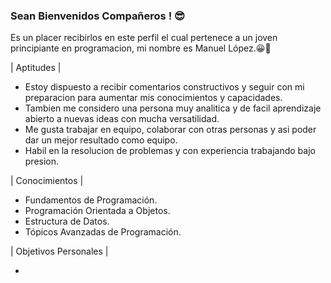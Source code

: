 ### Sean Bienvenidos Compañeros ! 😎

Es un placer recibirlos en este perfil el cual pertenece a un joven principiante en programacion, mi nombre es Manuel López.😀🧠

| Aptitudes |

  - Estoy dispuesto a recibir comentarios constructivos y seguir con mi preparacion para aumentar mis conocimientos y capacidades. 
  - Tambien me considero una persona muy analitica y de facil aprendizaje abierto a nuevas ideas con mucha versatilidad.
  - Me gusta trabajar en equipo, colaborar con otras personas y asi poder dar un mejor resultado como equipo.
  - Habil en la resolucion de problemas y con experiencia trabajando bajo presion. 


| Conocimientos |

  - Fundamentos de Programación.
  - Programación Orientada a Objetos.
  - Estructura de Datos. 
  - Tópicos Avanzadas de Programación. 


| Objetivos Personales |

  - 









